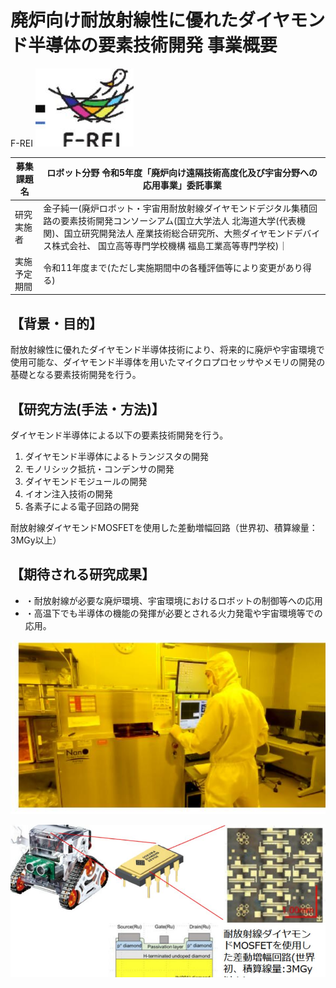 # 廃炉向け耐放射線性に優れたダイヤモンド半導体の要素技術開発 事業概要

F-REI
![](_page_0_Picture_1.jpeg)

|募集課題名 |ロボット分野 令和5年度「廃炉向け遠隔技術高度化及び宇宙分野への応用事業」委託事業|
|---|---|
|研究実施者 |金子純一(廃炉ロボット・宇宙用耐放射線ダイヤモンドデジタル集積回路の要素技術開発コンソーシアム(国立大学法人 北海道大学(代表機関)、国立研究開発法人 産業技術総合研究所、大熊ダイヤモンドデバイス株式会社、 国立高等専門学校機構 福島工業高等専門学校)｜
|実施予定期間| 令和11年度まで(ただし実施期間中の各種評価等により変更があり得る)|

## 【背景・目的】

耐放射線性に優れたダイヤモンド半導体技術により、将来的に廃炉や宇宙環境で使用可能な、ダイヤモンド半導体を用いたマイクロプロセッサやメモリの開発の基礎となる要素技術開発を行う。

## 【研究方法(手法・方法)】

ダイヤモンド半導体による以下の要素技術開発を行う。

1. ダイヤモンド半導体によるトランジスタの開発
2. モノリシック抵抗・コンデンサの開発
3. ダイヤモンドモジュールの開発
4. イオン注入技術の開発
5. 各素子による電子回路の開発

耐放射線ダイヤモンドMOSFETを使用した差動増幅回路（世界初、積算線量：3MGy以上）

## 【期待される研究成果】

- ・耐放射線が必要な廃炉環境、宇宙環境におけるロボットの制御等への応用
- ・高温下でも半導体の機能の発揮が必要とされる火力発電や宇宙環境等での応用。

![](_page_0_Picture_12.jpeg)

![](_page_0_Picture_13.jpeg)
